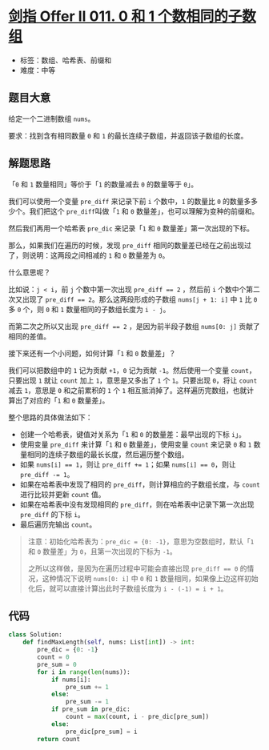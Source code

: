 # [剑指 Offer II 011. 0 和 1 个数相同的子数组](https://leetcode-cn.com/problems/A1NYOS/)

- 标签：数组、哈希表、前缀和
- 难度：中等

## 题目大意

给定一个二进制数组 `nums`。

要求：找到含有相同数量 `0` 和 `1` 的最长连续子数组，并返回该子数组的长度。

## 解题思路

「`0` 和 `1` 数量相同」等价于「`1` 的数量减去 `0` 的数量等于 `0`」。

我们可以使用一个变量 `pre_diff` 来记录下前 `i` 个数中，`1` 的数量比 `0` 的数量多多少个。我们把这个 `pre_diff`叫做「`1` 和 `0` 数量差」，也可以理解为变种的前缀和。

然后我们再用一个哈希表 `pre_dic` 来记录「`1` 和 `0` 数量差」第一次出现的下标。

那么，如果我们在遍历的时候，发现 `pre_diff` 相同的数量差已经在之前出现过了，则说明：这两段之间相减的 `1` 和 `0` 数量差为 `0`。

什么意思呢？

比如说：`j < i`，前 `j` 个数中第一次出现 `pre_diff == 2` ，然后前 `i` 个数中个第二次又出现了 `pre_diff == 2`。那么这两段形成的子数组 `nums[j + 1: i]` 中 `1` 比 `0` 多 `0` 个，则 `0` 和 `1` 数量相同的子数组长度为 `i - j`。

而第二次之所以又出现 `pre_diff == 2` ，是因为前半段子数组 `nums[0: j]`  贡献了相同的差值。

接下来还有一个小问题，如何计算「`1` 和 `0` 数量差」？

我们可以把数组中的 `1` 记为贡献 `+1`，`0` 记为贡献 `-1`。然后使用一个变量 `count`，只要出现 `1` 就让 `count` 加上 `1`，意思是又多出了 `1` 个 `1`。只要出现 `0`，将让 `count` 减去 `1`，意思是 `0` 和之前累积的 `1` 个 `1` 相互抵消掉了。这样遍历完数组，也就计算出了对应的「`1` 和 `0` 数量差」。

整个思路的具体做法如下：

- 创建一个哈希表，键值对关系为「`1` 和 `0` 的数量差：最早出现的下标 `i`」。
- 使用变量 `pre_diff` 来计算「`1` 和 `0` 数量差」，使用变量 `count` 来记录 `0` 和 `1` 数量相同的连续子数组的最长长度，然后遍历整个数组。
- 如果 `nums[i] == 1`，则让 `pre_diff += 1`；如果 `nums[i] == 0`，则让 `pre_diff -= 1`。
- 如果在哈希表中发现了相同的 `pre_diff`，则计算相应的子数组长度，与 `count` 进行比较并更新 `count` 值。
- 如果在哈希表中没有发现相同的 `pre_diff`，则在哈希表中记录下第一次出现 `pre_diff` 的下标 `i`。
- 最后遍历完输出 `count`。

> 注意：初始化哈希表为：`pre_dic = {0: -1}`，意思为空数组时，默认「`1` 和 `0` 数量差」为 `0`，且第一次出现的下标为 `-1`。
>
> 之所以这样做，是因为在遍历过程中可能会直接出现 `pre_diff == 0` 的情况，这种情况下说明 `nums[0: i]` 中 `0` 和 `1` 数量相同，如果像上边这样初始化后，就可以直接计算出此时子数组长度为 `i - (-1) = i + 1`。

## 代码

```Python
class Solution:
    def findMaxLength(self, nums: List[int]) -> int:
        pre_dic = {0: -1}
        count = 0
        pre_sum = 0
        for i in range(len(nums)):
            if nums[i]:
                pre_sum += 1
            else:
                pre_sum -= 1
            if pre_sum in pre_dic:
                count = max(count, i - pre_dic[pre_sum])
            else:
                pre_dic[pre_sum] = i
        return count
```

